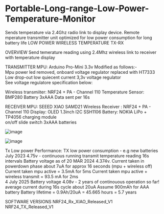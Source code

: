 # Portable-Long-range-Low-Power-Temperature-Monitor
Sends temperature via 2.4Ghz radio link to display device. Remote mperature transmitter unit optimized for low power consumption for long battery life
LOW POWER WIRELESS TEMPERATURE TX-RX

OVERVIEW
Send temerature reading using 2.4Mhz wireless link to receiver with temperature display

TRANSMITTER
MPU: Arduino Pro-Mini 3.3v Modified as follows:-  
Mpu power led removed, onboard voltage regulator replaced with HT7333 Low drop-out low quiecent current 3,3v voltage regulator  
See voltage regulatore specification below:

Wireless transmiiter: NRF24 + PA - Channel 110
Temperature Sensor: BMP280
Battery 3xAAA
Data sent per 16s

RECEIVER
MPU: SEEED XIAO SAMD21
Wireless Receiver : NRF24 + PA - Channel 110
Display: OLED 1.3inch I2C SSH1106
Battery: NOKIA LiPo + TP4056 charging module  
on/off slide switch
3xAAA batteries  
  
![image](https://github.com/user-attachments/assets/e2c76261-1232-4d48-8082-a891044f0df6)

![image](https://github.com/user-attachments/assets/b15cd078-ba87-47cb-afa7-ac98e6563985)

Tx Low power Performance:
TX low power consumption - e.g new batteries July 2023 4.75v  - continuous running transmit temperature reading 16s intervals
Battery voltage as of 20 MAR 2024 4.374v.
Current taken in powerdown phase about 7uA for approx 16 seconds (mpu + wireless off)
Current taken mpu active = 3.5mA for 5ms
Current taken mpu active + wireless transmit = 93.5 mA for 2ms  
4 July 2025 Battery voltage 4.08v - 2 years of continouous operation so far!  
average current during 16s cycle about 20uA
Assume 900mAh for AAA battery
Battery lifetime = 0.9Ah/20uA = 45.665 hours = 5.7 years

SOFTWARE VERSIONS
NRF24_Rx_XIAO_Released_V1
NRF24_TX_Released_V1


